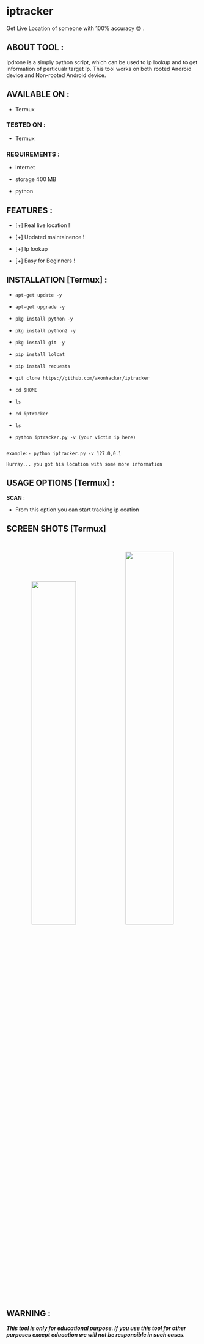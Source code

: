 # iptracker
Get Live Location of someone with 100% accuracy 😎 .



## ABOUT TOOL :

Ipdrone is a simply python script, which can be used to Ip lookup and to get information of perticualr target Ip. This tool works on both rooted Android device and Non-rooted Android device.

## AVAILABLE ON :

* Termux

### TESTED ON :

* Termux

### REQUIREMENTS :

* internet

* storage 400 MB

* python

## FEATURES :

* [+] Real live location !

* [+] Updated maintainence !

* [+] Ip lookup

* [+] Easy for Beginners !

## INSTALLATION [Termux] :

* `apt-get update -y`

* `apt-get upgrade -y`

* `pkg install python -y`

* `pkg install python2 -y`

* `pkg install git -y`

* `pip install lolcat`

* `pip install requests`

* `git clone https://github.com/axonhacker/iptracker`

* `cd $HOME`

* `ls`

* `cd iptracker`

* `ls`

* `python iptracker.py -v (your victim ip here)`

```

example:- python iptracker.py -v 127.0,0.1

Hurray... you got his location with some more information

```

## USAGE OPTIONS [Termux] :

__SCAN__ :

- From this option you can start tracking ip ocation

## SCREEN SHOTS [Termux]

<br>

<p align="center">

<img width="48%" src="https://user-images.githubusercontent.com/49580304/96668874-f114aa80-1310-11eb-870e-4f5371f710f4.jpg"/>

<img width="50%" src="https://user-images.githubusercontent.com/49580304/96668871-ef4ae700-1310-11eb-9549-cde33ef19a71.jpg"/>

</p>

## WARNING : 

***This tool is only for educational purpose. If you use this tool for other purposes except education we will not be responsible in such cases.***
